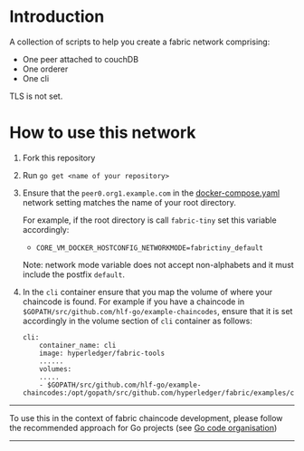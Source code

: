 # Introduction

A collection of scripts to help you create a fabric network comprising:

* One peer attached to couchDB
* One orderer
* One cli

TLS is not set.

# How to use this network

1. Fork this repository

1. Run `go get <name of your repository>`

1. Ensure that the `peer0.org1.example.com` in the [docker-compose.yaml](./docker-compose.yaml) network setting matches the name of your root directory.

    For example, if the root directory is call `fabric-tiny` set this variable accordingly:

    - `CORE_VM_DOCKER_HOSTCONFIG_NETWORKMODE=fabrictiny_default`

    Note: network mode variable does not accept non-alphabets and it must include the postfix `default`.

1. In the `cli` container ensure that you map the volume of where your chaincode is found. For example if you have a chaincode in `$GOPATH/src/github.com/hlf-go/example-chaincodes`, ensure that it is set accordingly in the volume section of `cli` container as follows:

    ```
    cli:
        container_name: cli
        image: hyperledger/fabric-tools
        ......
        volumes:
        .....
        - $GOPATH/src/github.com/hlf-go/example-chaincodes:/opt/gopath/src/github.com/hyperledger/fabric/examples/chaincode/go
    ```

<hr>

To use this in the context of fabric chaincode development, please follow the recommended approach for Go projects (see [Go code organisation](https://golang.org/doc/code.html#Organization))  

<hr>
 